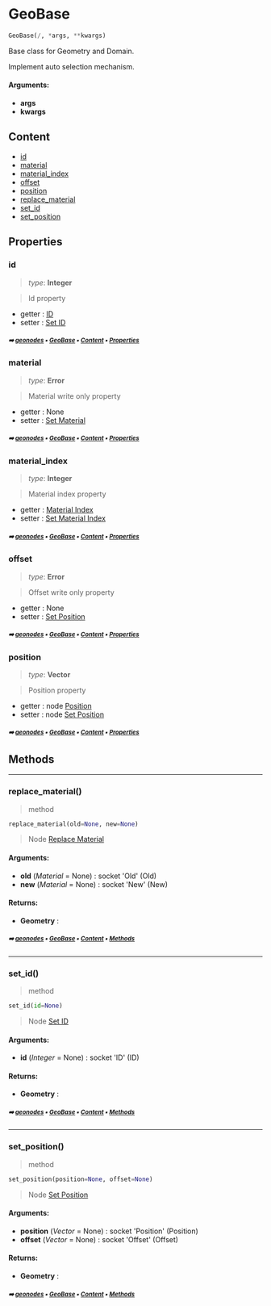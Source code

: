 # GeoBase

``` python
GeoBase(/, *args, **kwargs)
```

Base class for Geometry and Domain.

Implement auto selection mechanism.

#### Arguments:
- **args**
- **kwargs**

## Content

- [id](geono-geobase.md#id)
- [material](geono-geobase.md#material)
- [material_index](geono-geobase.md#material_index)
- [offset](geono-geobase.md#offset)
- [position](geono-geobase.md#position)
- [replace_material](geono-geobase.md#replace_material)
- [set_id](geono-geobase.md#set_id)
- [set_position](geono-geobase.md#set_position)

## Properties



### id

> _type_: **Integer**
>

> Id property

- getter : [ID](https://docs.blender.org/manual/en/latest/modeling/geometry_nodes/geometry/read/id.html)
- setter : [Set ID](https://docs.blender.org/manual/en/latest/modeling/geometry_nodes/geometry/write/set_id.html)

##### <sub>:arrow_right: [geonodes](index.md#geonodes) :black_small_square: [GeoBase](geono-geobase.md#geobase) :black_small_square: [Content](geono-geobase.md#content) :black_small_square: [Properties](geono-geobase.md#properties)</sub>

### material

> _type_: **Error**
>

> Material write only property

- getter : None
- setter : [Set Material](https://docs.blender.org/manual/en/latest/modeling/geometry_nodes/material/set_material.html)

##### <sub>:arrow_right: [geonodes](index.md#geonodes) :black_small_square: [GeoBase](geono-geobase.md#geobase) :black_small_square: [Content](geono-geobase.md#content) :black_small_square: [Properties](geono-geobase.md#properties)</sub>

### material_index

> _type_: **Integer**
>

> Material index property

- getter : [Material Index](https://docs.blender.org/manual/en/latest/modeling/geometry_nodes/material/material_index.html)
- setter : [Set Material Index](https://docs.blender.org/manual/en/latest/modeling/geometry_nodes/material/set_material_index.html)

##### <sub>:arrow_right: [geonodes](index.md#geonodes) :black_small_square: [GeoBase](geono-geobase.md#geobase) :black_small_square: [Content](geono-geobase.md#content) :black_small_square: [Properties](geono-geobase.md#properties)</sub>

### offset

> _type_: **Error**
>

> Offset write only property

- getter : None
- setter : [Set Position](https://docs.blender.org/manual/en/latest/modeling/geometry_nodes/geometry/write/set_position.html)

##### <sub>:arrow_right: [geonodes](index.md#geonodes) :black_small_square: [GeoBase](geono-geobase.md#geobase) :black_small_square: [Content](geono-geobase.md#content) :black_small_square: [Properties](geono-geobase.md#properties)</sub>

### position

> _type_: **Vector**
>

> Position property

- getter : node [Position](https://docs.blender.org/manual/en/latest/modeling/geometry_nodes/geometry/read/position.html)
- setter : node [Set Position](https://docs.blender.org/manual/en/latest/modeling/geometry_nodes/geometry/write/set_position.html)

##### <sub>:arrow_right: [geonodes](index.md#geonodes) :black_small_square: [GeoBase](geono-geobase.md#geobase) :black_small_square: [Content](geono-geobase.md#content) :black_small_square: [Properties](geono-geobase.md#properties)</sub>

## Methods



----------
### replace_material()

> method

``` python
replace_material(old=None, new=None)
```

> Node [Replace Material](https://docs.blender.org/manual/en/latest/modeling/geometry_nodes/material/replace_material.html)

#### Arguments:
- **old** (_Material_ = None) : socket 'Old' (Old)
- **new** (_Material_ = None) : socket 'New' (New)



#### Returns:
- **Geometry** :

##### <sub>:arrow_right: [geonodes](index.md#geonodes) :black_small_square: [GeoBase](geono-geobase.md#geobase) :black_small_square: [Content](geono-geobase.md#content) :black_small_square: [Methods](geono-geobase.md#methods)</sub>

----------
### set_id()

> method

``` python
set_id(id=None)
```

> Node [Set ID](https://docs.blender.org/manual/en/latest/modeling/geometry_nodes/geometry/write/set_id.html)

#### Arguments:
- **id** (_Integer_ = None) : socket 'ID' (ID)



#### Returns:
- **Geometry** :

##### <sub>:arrow_right: [geonodes](index.md#geonodes) :black_small_square: [GeoBase](geono-geobase.md#geobase) :black_small_square: [Content](geono-geobase.md#content) :black_small_square: [Methods](geono-geobase.md#methods)</sub>

----------
### set_position()

> method

``` python
set_position(position=None, offset=None)
```

> Node [Set Position](https://docs.blender.org/manual/en/latest/modeling/geometry_nodes/geometry/write/set_position.html)

#### Arguments:
- **position** (_Vector_ = None) : socket 'Position' (Position)
- **offset** (_Vector_ = None) : socket 'Offset' (Offset)



#### Returns:
- **Geometry** :

##### <sub>:arrow_right: [geonodes](index.md#geonodes) :black_small_square: [GeoBase](geono-geobase.md#geobase) :black_small_square: [Content](geono-geobase.md#content) :black_small_square: [Methods](geono-geobase.md#methods)</sub>